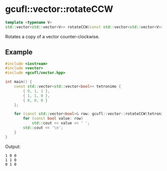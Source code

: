 # gcufl::vector::rotateCCW
```cpp
template <typename V>
std::vector<std::vector<V>> rotateCCW(const std::vector<std::vector<V>>& values) noexcept;
```
Rotates a copy of a vector counter-clockwise.
## Example
```cpp
#include <iostream>
#include <vector>
#include <gcufl/vector.hpp>

int main() {
	const std::vector<std::vector<bool>> tetronimo {
		{ 0, 1, 1 },
		{ 1, 1, 0 },
		{ 0, 0, 0 }
	};

	for (const std::vector<bool>& row: gcufl::vector::rotateCCW(tetronimo)) {
		for (const bool value: row)
			std::cout << value << ' ';
		std::cout << '\n';
	}
}
```
Output:
```
1 0 0 
1 1 0 
0 1 0 
```
